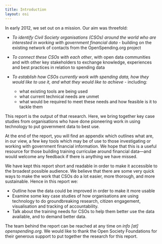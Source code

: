 ```yaml
---
title: Introduction
layout: osi
---
```


In early 2012, we set out on a mission. Our aim was threefold: 

* *To identify Civil Society organisations (CSOs) around the world who are interested in working with government financial data* - building on the existing network of contacts from the OpenSpending.org project

* *To connect these CSOs with each other*, with open data communities and with other key stakeholders to exchange knowledge, experiences and best practices in relation to spending data

* *To establish how CSOs currently work with spending data, how they would like to use it, and what they would like to achieve* - including:

  * what existing tools are being used
  * what current technical needs are unmet
  * what would be required to meet these needs and how feasible is it to tackle them

This report is the output of that research. Here, we bring together key case studies from organisations who have done pioneering work in using technology to put government data to best use. 

At the end of the report, you will find an appendix which outlines what are, in our view, a few key tools which may be of use to those investigating or working with government financial information. We hope that this is a useful resource for those building training curriculae around financial data—and would welcome any feedback if there is anything we have missed. 

We have kept this report short and readable in order to make it accessible to the broadest possible audience. We believe that there are some very quick ways to make the work that CSOs do a lot easier, more thorough, and more sustainable. Hence in this report we:

  * Outline how the data could be improved in order to make it more usable 
  * Examine some key case studies of how organisations are using technology to do groundbreaking research,  citizen engagement, visualisation and tracking of accountability.
  * Talk about the training needs for CSOs to help them better use the data available, and to demand better data. 

The team behind the report can be reached at any time on *info [at] openspending.org*. We would like to thank the Open Society Foundations for their generous support to put together the research for this report. 
